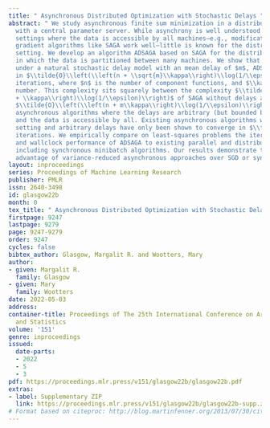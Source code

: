 ```yaml
---
title: " Asynchronous Distributed Optimization with Stochastic Delays "
abstract: " We study asynchronous finite sum minimization in a distributed-data setting
  with a central parameter server. While asynchrony is well understood in parallel
  settings where the data is accessible by all machines—e.g., modifications of variance-reduced
  gradient algorithms like SAGA work well—little is known for the distributed-data
  setting. We develop an algorithm ADSAGA based on SAGA for the distributed-data setting,
  in which the data is partitioned between many machines. We show that with $m$ machines,
  under a natural stochastic delay model with an mean delay of $m$, ADSAGA converges
  in $\\tilde{O}\\left(\\left(n + \\sqrt{m}\\kappa\\right)\\log(1/\\epsilon)\\right)$
  iterations, where $n$ is the number of component functions, and $\\kappa$ is a condition
  number. This complexity sits squarely between the complexity $\\tilde{O}\\left(\\left(n
  + \\kappa\\right)\\log(1/\\epsilon)\\right)$ of SAGA without delays and the complexity
  $\\tilde{O}\\left(\\left(n + m\\kappa\\right)\\log(1/\\epsilon)\\right)$ of parallel
  asynchronous algorithms where the delays are arbitrary (but bounded by $O(m)$),
  and the data is accessible by all. Existing asynchronous algorithms with distributed-data
  setting and arbitrary delays have only been shown to converge in $\\tilde{O}(n^2\\kappa\\log(1/\\epsilon))$
  iterations. We empirically compare on least-squares problems the iteration complexity
  and wallclock performance of ADSAGA to existing parallel and distributed algorithms,
  including synchronous minibatch algorithms. Our results demonstrate the wallclock
  advantage of variance-reduced asynchronous approaches over SGD or synchronous approaches. "
layout: inproceedings
series: Proceedings of Machine Learning Research
publisher: PMLR
issn: 2640-3498
id: glasgow22b
month: 0
tex_title: " Asynchronous Distributed Optimization with Stochastic Delays "
firstpage: 9247
lastpage: 9279
page: 9247-9279
order: 9247
cycles: false
bibtex_author: Glasgow, Margalit R. and Wootters, Mary
author:
- given: Margalit R.
  family: Glasgow
- given: Mary
  family: Wootters
date: 2022-05-03
address:
container-title: Proceedings of The 25th International Conference on Artificial Intelligence
  and Statistics
volume: '151'
genre: inproceedings
issued:
  date-parts:
  - 2022
  - 5
  - 3
pdf: https://proceedings.mlr.press/v151/glasgow22b/glasgow22b.pdf
extras:
- label: Supplementary ZIP
  link: https://proceedings.mlr.press/v151/glasgow22b/glasgow22b-supp.zip
# Format based on citeproc: http://blog.martinfenner.org/2013/07/30/citeproc-yaml-for-bibliographies/
---
```

